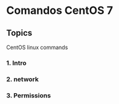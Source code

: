 # Comandos CentOS 7

## Topics
CentOS linux commands

### 1. Intro
### 2. network
### 3. Permissions
